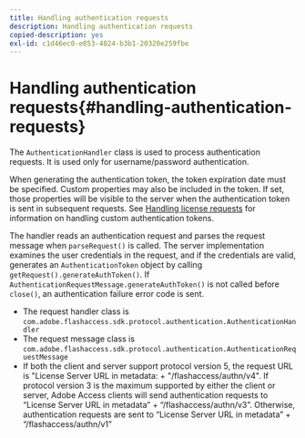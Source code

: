 ```yaml
---
title: Handling authentication requests
description: Handling authentication requests
copied-description: yes
exl-id: c1d46ec0-e053-4824-b3b1-20320e259fbe
---
```

# Handling authentication requests{#handling-authentication-requests}

The `AuthenticationHandler` class is used to process authentication requests. It is used only for username/password authentication.

When generating the authentication token, the token expiration date must be specified. Custom properties may also be included in the token. If set, those properties will be visible to the server when the authentication token is sent in subsequent requests. See [Handling license requests](../../aaxs-protecting-content/content-implementing-the-license-server/content-handling-license-reqs/content-handling-license-reqs.md) for information on handling custom authentication tokens.

The handler reads an authentication request and parses the request message when `parseRequest()` is called. The server implementation examines the user credentials in the request, and if the credentials are valid, generates an `AuthenticationToken` object by calling `getRequest().generateAuthToken()`. If `AuthenticationRequestMessage.generateAuthToken()` is not called before `close()`, an authentication failure error code is sent.

* The request handler class is `com.adobe.flashaccess.sdk.protocol.authentication.AuthenticationHandler` 
* The request message class is `com.adobe.flashaccess.sdk.protocol.authentication.AuthenticationRequestMessage` 
* If both the client and server support protocol version 5, the request URL is "License Server URL in metadata: + "/flashaccess/authn/v4". If protocol version 3 is the maximum supported by either the client or server, Adobe Access clients will send authentication requests to “License Server URL in metadata” + “/flashaccess/authn/v3”. Otherwise, authentication requests are sent to “License Server URL in metadata” + “/flashaccess/authn/v1”
